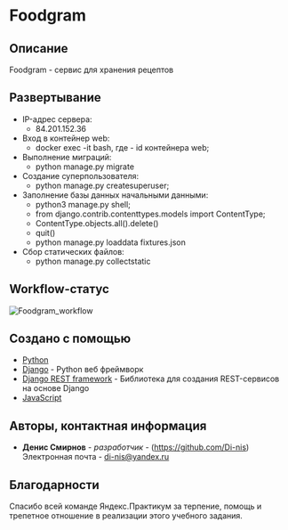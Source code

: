 # Foodgram

## Описание
Foodgram - сервис для хранения рецептов

## Развертывание
* IP-адрес сервера:
    - 84.201.152.36
* Вход в контейнер web:
    - docker exec -it <CONTAINER ID> bash, где <CONTAINER ID> - id контейнера web;
* Выполнение миграций:
    - python manage.py migrate
* Создание суперпользователя:
    - python manage.py createsuperuser;
* Заполнение базы данных начальными данными:
    - python3 manage.py shell;
    - from django.contrib.contenttypes.models import ContentType;
    - ContentType.objects.all().delete()
    - quit()
    - python manage.py loaddata fixtures.json
* Сбор статических файлов:
    - python manage.py collectstatic

## Workflow-статус
![Foodgram_workflow](https://github.com/Di-nis/foodgram-project/workflows/Foodgram_workflow/badge.svg)


## Создано с помощью
* [Python](https://www.python.org/)
* [Django](https://docs.djangoproject.com/en/3.1/) - Python веб фреймворк
* [Django REST framework](https://www.django-rest-framework.org/) - 
Библиотека для создания REST-сервисов на основе Django
* [JavaScript](https://www.javascript.com/)

## Авторы, контактная информация
* **Денис Смирнов** - *разработчик* - (https://github.com/Di-nis)
Электронная почта - di-nis@yandex.ru

## Благодарности
Спасибо всей команде Яндекс.Практикум за терпение, помощь и трепетное отношение в реализации этого учебного задания.
